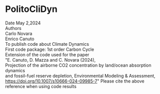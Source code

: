 # PolitoCliDyn  
Date May 2,2024  
Authors  
Carlo Novara  
Enrico Canuto  
To publish code about Climate Dynamics   
First code package: 1st order Carbon Cycle     
Extension of the code used for the paper  
"E. Canuto, D. Mazza and C. Novara (2024),   
Projection of the airborne CO2 concentration by land/ocean absorption dynamics   
and fossil-fuel reserve depletion, Environmental Modeling & Assessment,   
https://doi.org/10.1007/s10666-024-09985-7" 
Please cite the above reference when using code results
